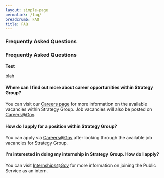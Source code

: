 ```yaml
---
layout: simple-page
permalink: /faq/
breadcrumb: FAQ
title: FAQ
---
```


### **Frequently Asked Questions**

### Frequently Asked Questions

**Test**

blah

#### **Where can I find out more about career opportunities within Strategy Group?**

You can visit our [Careers page]({{site.baseurl}}/careers/) for more information on the available vacancies within Strategy Group. Job vacancies will also be posted on [Careers@Gov](http://careers.pageuppeople.com/688/cwlive/en/filter/?=&search-keyword=&brand=strategy%20group&job-mail-subscribe-privacy=agree).

#### **How do I apply for a position within Strategy Group?**

You can apply via [Careers@Gov](http://careers.pageuppeople.com/688/cwlive/en/filter/?=&search-keyword=&brand=strategy%20group&job-mail-subscribe-privacy=agree) after looking through the available job vacancies for Strategy Group.

#### **I'm interested in doing my internship in Strategy Group. How do I apply?**

You can visit [Internships@Gov](https://www.careers.gov.sg/internships@gov) for more information on joining the Public Service as an intern.
